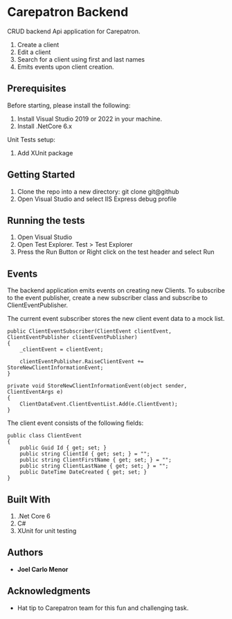 # Carepatron Backend 
CRUD backend Api application for Carepatron. 

1. Create a client 
2. Edit a client
3. Search for a client using first and last names
4. Emits events upon client creation. 

## Prerequisites 
Before starting, please install the following:
1. Install Visual Studio 2019 or 2022 in your machine.
2. Install .NetCore 6.x

Unit Tests setup:
1. Add XUnit package

## Getting Started
1. Clone the repo into a new directory: git clone git@github
2. Open Visual Studio and select IIS Express debug profile

## Running the tests
1. Open Visual Studio 
2. Open Test Explorer. Test > Test Explorer
3. Press the Run Button or Right click on the test header and select Run

## Events
The backend application emits events on creating new Clients. 
To subscribe to the event publisher, create a new subscriber class and subscribe to ClientEventPublisher. 

The current event subscriber stores the new client event data to a mock list. 

```
public ClientEventSubscriber(ClientEvent clientEvent, ClientEventPublisher clientEventPublisher)
{
    _clientEvent = clientEvent;

    clientEventPublisher.RaiseClientEvent += StoreNewClientInformationEvent;
}

private void StoreNewClientInformationEvent(object sender, ClientEventArgs e)
{
    ClientDataEvent.ClientEventList.Add(e.ClientEvent);
}
```

The client event consists of the following fields: 

```
public class ClientEvent
{
    public Guid Id { get; set; }
    public string ClientId { get; set; } = "";
    public string ClientFirstName { get; set; } = "";
    public string ClientLastName { get; set; } = "";    
    public DateTime DateCreated { get; set; }
}
```

## Built With
1. .Net Core 6
2. C#
3. XUnit for unit testing

## Authors
* **Joel Carlo Menor** 

## Acknowledgments
* Hat tip to Carepatron team for this fun and challenging task.
